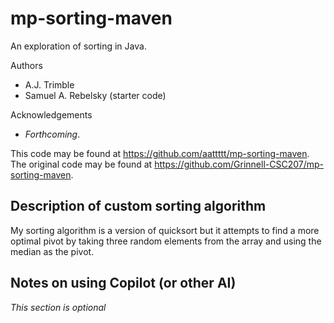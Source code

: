 # mp-sorting-maven

An exploration of sorting in Java.

Authors

* A.J. Trimble
* Samuel A. Rebelsky (starter code)

Acknowledgements

* _Forthcoming_.

This code may be found at <https://github.com/aattttt/mp-sorting-maven>. The original code may be found at <https://github.com/Grinnell-CSC207/mp-sorting-maven>.

Description of custom sorting algorithm
---------------------------------------
My sorting algorithm is a version of quicksort but it attempts to find a more optimal pivot by taking three random elements from the array and using the median as the pivot.

Notes on using Copilot (or other AI)
------------------------------------

_This section is optional_
